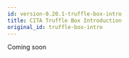 ```yaml
---
id: version-0.20.1-truffle-box-intro
title: CITA Truffle Box Introduction
original_id: truffle-box-intro
---
```


Coming soon
